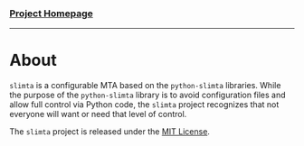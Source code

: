 ### [Project Homepage][1]

--------------------

About
=====

`slimta` is a configurable MTA based on the `python-slimta` libraries. While
the purpose of the `python-slimta` library is to avoid configuration files and
allow full control via Python code, the `slimta` project recognizes that not
everyone will want or need that level of control.

The `slimta` project is released under the [MIT License][2].

[1]: http://slimta.org/
[2]: http://opensource.org/licenses/MIT
